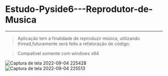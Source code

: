 # Estudo-Pyside6---Reprodutor-de-Musica
***

>Aplicação tem a finalidade de reproduzir música, utilizando  thread,futuramente será feito a refatoração de código;

>Compatível somente com windows x64

![Captura de tela 2022-09-04 225428](https://user-images.githubusercontent.com/97363762/188996843-a1a72554-ecac-486c-b433-f82bd9720437.png)
![Captura de tela 2022-09-04 225513](https://user-images.githubusercontent.com/97363762/188996871-35184be7-db2f-4d89-a91e-be622eb070fb.png)
